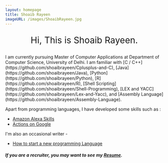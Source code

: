 ```yaml
---
layout: homepage
title: Shoaib Rayeen
imageURL: /images/ShoaibRayeen.jpg
---
```


<p style="text-align: center; font-size: 2em">
Hi, This is Shoaib Rayeen.
</p>
I am currently pursuing Master of Computer Applications at Department of Computer Science, University of Delhi. 
I am familiar with [C / C++](https://github.com/shoaibrayeen/Cplusplus-and-C), [Java](https://github.com/shoaibrayeen/Java), [Python](https://github.com/shoaibrayeen/Python), [R](https://github.com/shoaibrayeen/R), 
[Shell Scripting](https://github.com/shoaibrayeen/Shell-Programming), 
[LEX and YACC](https://github.com/shoaibrayeen/Lex-and-Yacc), and
[Assembly Language](https://github.com/shoaibrayeen/Assembly-Language).

Apart from programming languages, I have developed some skills such as :

- [Amazon Alexa Skills](/doc/amazon_alexa)
- [Actions on Google](/doc/Actions_on_Google)

I'm also an occasional writer -

- [How to start a new programming Language](/doc/how-to-start-a-new-programming-language)

##### If you are a recruiter, you may want to see my [Resume](/doc/resume).
